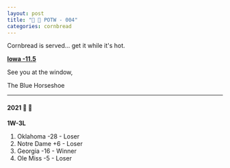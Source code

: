 ```yaml
---
layout: post
title: "🌽 🍞 POTW - 004"
categories: cornbread
---
```

Cornbread is served... get it while it's hot.

[**Iowa -11.5**](https://www.tiktok.com/@deephousevinyasa/video/7024870667417963781?is_copy_url=0&is_from_webapp=v1&sender_device=pc&sender_web_id=7020603998973986309)

See you at the window,  

The Blue Horseshoe

---

#### 2021 🌽 🍞

**1W-3L**

1. Oklahoma -28 - Loser  
2. Notre Dame +6 - Loser  
3. Georgia -16 - Winner  
4. Ole Miss -5 - Loser  
